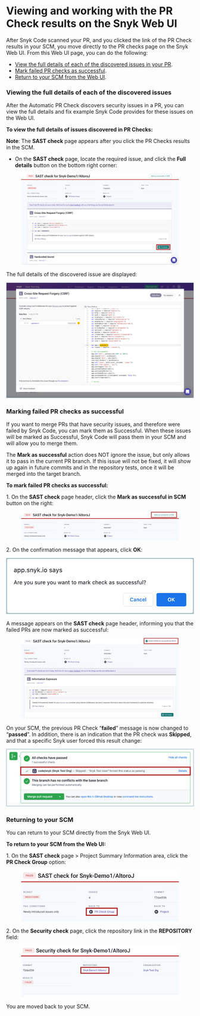 # Viewing and working with the PR Check results on the Snyk Web UI

After Snyk Code scanned your PR, and you clicked the link of the PR Check results in your SCM, you move directly to the PR checks page on the Snyk Web UI. From this Web UI page, you can do the following:

* [View the full details of each of the discovered issues in your PR](viewing-and-working-with-the-pr-check-results-on-the-snyk-web-ui.md#viewing-the-full-details-of-each-of-the-discovered-issues).
* [Mark failed PR checks as successful](viewing-and-working-with-the-pr-check-results-on-the-snyk-web-ui.md#\_ref105582006).
* [Return to your SCM from the Web UI](viewing-and-working-with-the-pr-check-results-on-the-snyk-web-ui.md#returning-to-your-scm).

### Viewing the full details of each of the discovered issues

After the Automatic PR Check discovers security issues in a PR, you can view the full details and fix example Snyk Code provides for these issues on the Web UI.

**To view the full details of issues discovered in PR Checks:**

**Note**: The **SAST check** page appears after you click the PR Checks results in the SCM.

* On the **SAST check** page, locate the required issue, and click the **Full details** button on the bottom right corner:

<figure><img src="../../../.gitbook/assets/image (448).png" alt=""><figcaption></figcaption></figure>

The full details of the discovered issue are displayed:

![](<../../../.gitbook/assets/Snyk Code - PR Checks - Web UI - Full details button - Results (1).png>)

### Marking failed PR checks as successful <a href="#_ref105582006" id="_ref105582006"></a>

If you want to merge PRs that have security issues, and therefore were failed by Snyk Code, you can mark them as Successful. When these issues will be marked as Successful, Snyk Code will pass them in your SCM and will allow you to merge them.

The **Mark as successful** action does NOT ignore the issue, but only allows it to pass in the current PR branch. If this issue will not be fixed, it will show up again in future commits and in the repository tests, once it will be merged into the target branch.

**To mark failed PR checks as successful:**

1\. On the **SAST check** page header, click the **Mark as successful in SCM** button on the right:

<figure><img src="../../../.gitbook/assets/image (150).png" alt=""><figcaption></figcaption></figure>

2\. On the confirmation message that appears, click **OK**:

![](<../../../.gitbook/assets/Snyk Code - PR Checks - Web UI - Mark as successful - message (1) (1) (1) (1) (1) (1) (1) (1) (1) (1) (1) (1) (1) (1) (1) (1).png>)

A message appears on the **SAST check** page header, informing you that the failed PRs are now marked as successful:

<figure><img src="../../../.gitbook/assets/image (216).png" alt=""><figcaption></figcaption></figure>

On your SCM, the previous PR Check “**failed**” message is now changed to “**passed**”. In addition, there is an indication that the PR check was **Skipped**, and that a specific Snyk user forced this result change:

![](<../../../.gitbook/assets/Snyk Code - PR Checks - Mark as successful - On GitHub (1).png>)

### Returning to your SCM

You can return to your SCM directly from the Snyk Web UI.

**To return to your SCM from the Web UI:**

1\. On the **SAST check** page > Project Summary Information area, click the **PR Check Group** option:

<figure><img src="../../../.gitbook/assets/image (4).png" alt=""><figcaption></figcaption></figure>

2\. On the **Security check** page, click the repository link in the **REPOSITORY** field:

<figure><img src="../../../.gitbook/assets/image (212).png" alt=""><figcaption></figcaption></figure>

You are moved back to your SCM.
